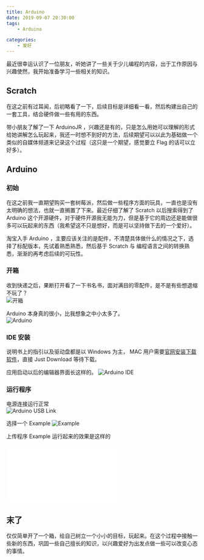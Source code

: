 ```yaml
---
title: Arduino
date: 2019-09-07 20:30:00
tags:
    - Arduino

categories:
    - 爱好
---
```


最近很幸运认识了一位朋友，听她讲了一些关于少儿编程的内容，出于工作原因与兴趣使然，我开始准备学习一些相关的知识。

<!-- more -->

## Scratch

在这之前有过耳闻，后初略看了一下，后续目标是详细看一看，然后构建出自己的一套工具，结合硬件做一些有用的东西。

带小朋友了解了一下 ArduinoJR ，兴趣还是有的，只是怎么用她可以理解的形式给她讲解怎么玩起来，我还一时想不到好的方法，后续期望可以以此为基础做一个类似的自媒体频道来记录这个过程（这只是一个期望，感觉要立 Flag 的话可以立好多）。

## Arduino

### 初始

在这之前我一直期望购买一套树莓派，然后做一些程序方面的玩具，一直也是没有太明确的想法，也就一直搁置了下来。最近仔细了解了 Scratch 以后搜索得到了 Arduino 这个开源硬件，对于硬件开源我无能为力，但是基于它的周边还是能做很多可以玩起来的东西（我希望这不只是想好，而是可以坚持做下去的一个爱好）。

淘宝入手 Arduino ，主要应该关注的是配件，不清楚具体做什么的情况之下，选择了标配版本，先试着熟悉熟悉，然后基于 Scratch 与 编程语言之间的转换熟悉，渐渐的再考虑后续的可玩性。

### 开箱

收到快递之后，果断打开看了一下书名书，面对满目的零配件，是不是有些想退缩不玩了？  
![开箱](https://i.loli.net/2019/09/07/IfYuz7586eU4bcp.jpg)

Arduino 本身真的很小，比我想象之中小太多了。  
![Arduino](https://i.loli.net/2019/09/07/K4DBv9LgRTEWAX6.jpg)

### IDE 安装

说明书上的指引以及驱动盘都是以 Windows 为主， MAC 用户需要[官网安装下载软件](https://www.arduino.cc/en/Main/Software)，直接 Just Download 等待下载。

应用启动以后的编辑器界面长这样的。
![Arduino IDE](https://i.loli.net/2019/09/07/eDxj7Q9NzLqiT6I.png)

### 运行程序

电源连接运行正常  
![Arduino USB Link](https://i.loli.net/2019/09/07/om76jSdtPiNhb83.jpg)

选择一个 Example
![Example](https://i.loli.net/2019/09/07/hGy5LlEOIivF4D8.png)

上传程序 Example 运行起来的效果是这样的

<iframe src="//player.bilibili.com/player.html?aid=66961394&cid=116117221&page=1" scrolling="no" border="0" frameborder="no" framespacing="0" allowfullscreen="true"> </iframe>

## 末了

仅仅简单开了一个箱，给自己树立一个小小的目标，玩起来。在这个过程中接触一些新的东西，巩固一些自己擅长的知识，以兴趣爱好为出发点做一些可以改变心态的事情。
